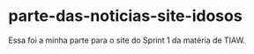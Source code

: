 # parte-das-noticias-site-idosos
Essa foi a minha parte para o site do Sprint 1 da matéria de TIAW.
